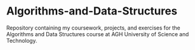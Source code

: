 # Algorithms-and-Data-Structures
Repository containing my coursework, projects, and exercises for the Algorithms and Data Structures course at AGH University of Science and Technology.
